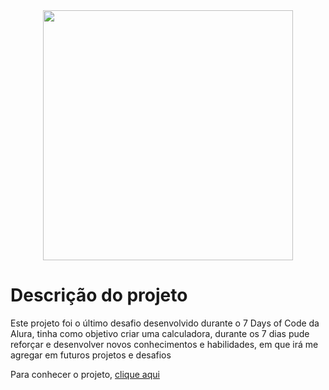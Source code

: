 <div align="center">
    <img src="https://user-images.githubusercontent.com/81364355/204692884-a9a10d8f-d529-4e5f-b739-69f12caaa683.png" width="400">
</div>

# Descrição do projeto

Este projeto foi o último desafio desenvolvido durante o 7 Days of Code da Alura, tinha como objetivo criar uma calculadora, durante os 7 dias pude reforçar e desenvolver novos conhecimentos e habilidades, em que irá me agregar em futuros projetos e desafios

Para conhecer o projeto, [clique aqui](https://wilsonsdr.github.io/calculadora/)
